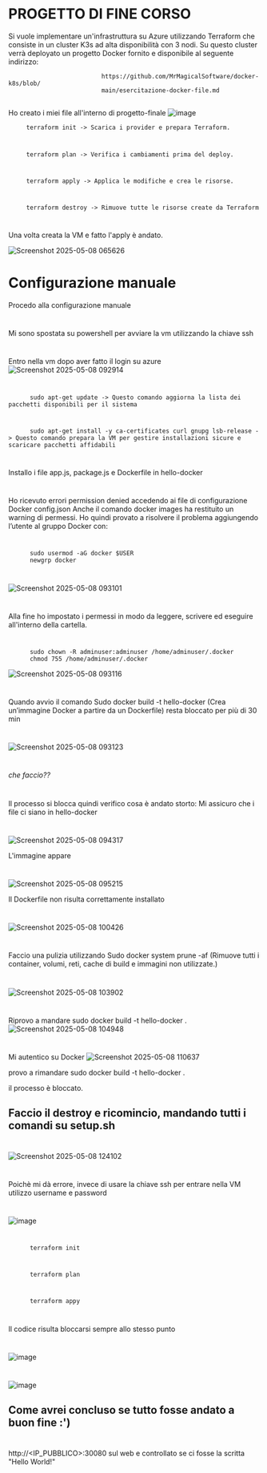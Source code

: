 #  PROGETTO DI FINE CORSO
Si vuole implementare un'infrastruttura su Azure
utilizzando Terraform che consiste in un cluster K3s ad
alta disponibilità con 3 nodi. Su questo cluster verrà
deployato un progetto Docker fornito e disponibile al
seguente indirizzo:

                              https://github.com/MrMagicalSoftware/docker-k8s/blob/
                              main/esercitazione-docker-file.md
##

 Ho creato i miei file all'interno di progetto-finale
![image](https://github.com/user-attachments/assets/488a81e6-8392-4830-adb8-b7f467b23d4f)


         terraform init -> Scarica i provider e prepara Terraform.
#
         terraform plan -> Verifica i cambiamenti prima del deploy.
#
         terraform apply -> Applica le modifiche e crea le risorse.
#
         terraform destroy -> Rimuove tutte le risorse create da Terraform
#
Una volta creata la VM e fatto l'apply è andato. 

![Screenshot 2025-05-08 065626](https://github.com/user-attachments/assets/30602280-e383-4f05-b2f3-cb4b9c4d976b)

## 

# Configurazione manuale
Procedo alla configurazione manuale
#
Mi sono spostata su powershell per avviare la vm utilizzando la chiave ssh
#

Entro nella vm dopo aver fatto il login su azure
![Screenshot 2025-05-08 092914](https://github.com/user-attachments/assets/3bf4efa3-1f6d-44e5-a6b5-bd8c3a36f586)
#
          sudo apt-get update -> Questo comando aggiorna la lista dei pacchetti disponibili per il sistema
#
          sudo apt-get install -y ca-certificates curl gnupg lsb-release -> Questo comando prepara la VM per gestire installazioni sicure e scaricare pacchetti affidabili


#
#

Installo i file app.js, package.js e Dockerfile in hello-docker
#

Ho ricevuto errori permission denied accedendo ai file di configurazione Docker config.json
Anche il comando docker images ha restituito un warning di permessi.
Ho quindi provato a risolvere il problema aggiungendo l’utente al gruppo Docker con:
#
          sudo usermod -aG docker $USER
          newgrp docker
#

![Screenshot 2025-05-08 093101](https://github.com/user-attachments/assets/532548ee-919c-4971-8722-de4e9066465d)
#
Alla fine ho impostato i permessi in modo da leggere, scrivere ed eseguire all'interno della cartella.
#
          sudo chown -R adminuser:adminuser /home/adminuser/.docker
          chmod 755 /home/adminuser/.docker

![Screenshot 2025-05-08 093116](https://github.com/user-attachments/assets/502ee7ac-f768-4b3f-b397-e2573d27985d)

#

Quando avvio il comando Sudo docker build -t hello-docker (Crea un’immagine Docker a partire da un Dockerfile) resta bloccato per più di 30 min
#
![Screenshot 2025-05-08 093123](https://github.com/user-attachments/assets/726241dc-41ca-4097-ad82-222356cb9022)
#
*che faccio??*
#
Il processo si blocca quindi verifico cosa è andato storto:
Mi assicuro che i file ci siano in hello-docker
#
![Screenshot 2025-05-08 094317](https://github.com/user-attachments/assets/da8db211-b940-42d2-a99f-a713fc3d1a16)

L'immagine appare
#
![Screenshot 2025-05-08 095215](https://github.com/user-attachments/assets/04dbd469-b100-4581-ab5b-276968565e04)

Il Dockerfile non risulta correttamente installato
#
![Screenshot 2025-05-08 100426](https://github.com/user-attachments/assets/14784c00-ced7-436c-b570-13cfcd10d5f3)

#
Faccio una pulizia utilizzando Sudo docker system prune -af (Rimuove tutti i container, volumi, reti, cache di build e immagini non utilizzate.)

#

![Screenshot 2025-05-08 103902](https://github.com/user-attachments/assets/3743845d-5512-4d18-89a1-553aa902ba28)

#
Riprovo a mandare  sudo docker build -t hello-docker .
![Screenshot 2025-05-08 104948](https://github.com/user-attachments/assets/2a332e6a-4c96-45b0-9274-fb1e9fd13575)

#
Mi autentico su Docker 
![Screenshot 2025-05-08 110637](https://github.com/user-attachments/assets/d1ccf475-6631-4bc3-b808-cb0a74a0001c)

provo a rimandare sudo docker build -t hello-docker .

il processo è bloccato.


## Faccio il destroy e ricomincio, mandando tutti i comandi su setup.sh
#
![Screenshot 2025-05-08 124102](https://github.com/user-attachments/assets/0f3b6af1-51bb-4e82-87bf-0a6c41c58351)

#
Poichè mi dà errore, invece di usare la chiave ssh per entrare nella VM utilizzo username e password 
#
![image](https://github.com/user-attachments/assets/eed094c9-698e-4491-8b3e-d4ece192c1b6)
#
          terraform init
#
          terraform plan
#
          terraform appy
#
Il codice risulta bloccarsi sempre allo stesso punto
#
![image](https://github.com/user-attachments/assets/b85e2e5c-3e98-436c-95c5-52bcc891445b)

# 

![image](https://github.com/user-attachments/assets/cf05c51d-ec19-4c35-a38b-d5d3938fc5eb)

## Come avrei concluso se tutto fosse andato a buon fine :')
#
http://<IP_PUBBLICO>:30080 sul web e controllato se ci fosse la scritta "Hello World!"








